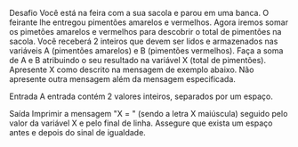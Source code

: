 Desafio
Você está na feira com a sua sacola e parou em uma banca. O feirante lhe entregou pimentões amarelos e vermelhos. Agora iremos somar os pimetões amarelos e vermelhos para descobrir o total de pimentões na sacola.  Você receberá 2 inteiros que devem ser lidos e armazenados nas variáveis A (pimentões amarelos) e B (pimentões vermelhos). Faça a soma de A e B atribuindo o seu resultado na variável X (total de pimentões). Apresente X como descrito na mensagem de exemplo abaixo. Não apresente outra mensagem além da mensagem especificada.

Entrada
A entrada contém 2 valores inteiros, separados por um espaço.

Saída
Imprimir a mensagem "X = " (sendo a letra X maiúscula) seguido pelo valor da variável X e pelo final de linha. Assegure que exista um espaço antes e depois do sinal de igualdade.